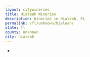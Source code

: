 ```yaml
---
layout: citywineries
title: Hialeah Wineries
description: Wineries in Hialeah, FL
permalink: /fl/unknown/hialeah/
state: fl
county: unknown
city: hialeah
---
```

-

